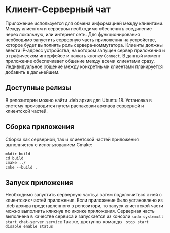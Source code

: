 # Клиент-Серверный чат

Приложение используется для обмена информацией между клиентами. 
Между клиентом и сервером необходимо обеспечить соединение через локальную, или интернет сеть. 
Для функционирования необходимо запустить серверную часть приложения на устройстве, которое будет выполнять роль сервера-коммутатора.
Клиенты должны ввести IP-адресс устройства, на котором запущен сервер приложения и в графическом интерфейсе и нажать кнопку ```Connect```.
В данный момент приложение обеспечивает общение между всеми клиентами сразу. Индивидуальное общение между конкретными клиентами планируется добавить в дальнейшем.

## Доступные релизы

В репозитории можно найти .deb архив для Ubuntu 18. Установка в систему производится путем распаковки архивов серверной и клиентской частей.

## Сборка приложения

Сборка как серверной, так и клиентской частей приложения выполняется с использованием Cmake:
```
mkdir build
cd build
cmake ../
cmke --build .
```
## Запуск приложения

Необходимо запустить серверную часть,а затем подключиться к ней с клиентских частей приложения. Если приложение было установлено из .deb архива представленного в репозитори, то запуск клиентской части можно выполнить кликнув по иконке приложения. Серверная часть выполнена в качестве сервиса и запускается из консоли ``` sudo systemctl start chat-server.service ``` Так же, доступны команды ``` stop start disable enable status```

